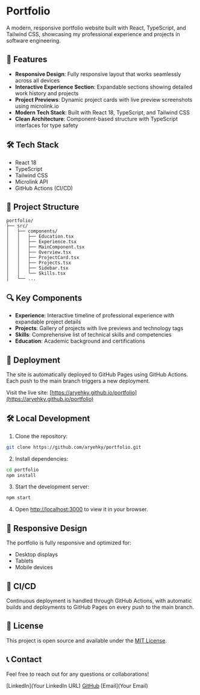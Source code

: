 # Portfolio

A modern, responsive portfolio website built with React, TypeScript, and Tailwind CSS, showcasing my professional experience and projects in software engineering.

## 🚀 Features

- **Responsive Design**: Fully responsive layout that works seamlessly across all devices
- **Interactive Experience Section**: Expandable sections showing detailed work history and projects
- **Project Previews**: Dynamic project cards with live preview screenshots using microlink.io
- **Modern Tech Stack**: Built with React 18, TypeScript, and Tailwind CSS
- **Clean Architecture**: Component-based structure with TypeScript interfaces for type safety

## 🛠 Tech Stack

- React 18
- TypeScript
- Tailwind CSS
- Microlink API
- GitHub Actions (CI/CD)

## 📂 Project Structure
```
portfolio/
├── src/
│   ├── components/
│   │   ├── Education.tsx
│   │   ├── Experience.tsx
│   │   ├── MainComponent.tsx
│   │   ├── Overview.tsx
│   │   ├── ProjectCard.tsx
│   │   ├── Projects.tsx
│   │   ├── Sidebar.tsx
│   │   └── Skills.tsx
│   └── ...
```

## 🔍 Key Components

- **Experience**: Interactive timeline of professional experience with expandable project details
- **Projects**: Gallery of projects with live previews and technology tags
- **Skills**: Comprehensive list of technical skills and competencies
- **Education**: Academic background and certifications

## 🚀 Deployment

The site is automatically deployed to GitHub Pages using GitHub Actions. Each push to the main branch triggers a new deployment.

Visit the live site: [https://aryehky.github.io/portfolio](https://aryehky.github.io/portfolio)

## 🛠 Local Development

1. Clone the repository:
```bash
git clone https://github.com/aryehky/portfolio.git
```

2. Install dependencies:
```bash
cd portfolio
npm install
```

3. Start the development server:
```bash
npm start
```

4. Open [http://localhost:3000](http://localhost:3000) to view it in your browser.

## 📱 Responsive Design

The portfolio is fully responsive and optimized for:
- Desktop displays
- Tablets
- Mobile devices

## 🔄 CI/CD

Continuous deployment is handled through GitHub Actions, with automatic builds and deployments to GitHub Pages on every push to the main branch.

## 📄 License

This project is open source and available under the [MIT License](LICENSE).

## 📞 Contact

Feel free to reach out for any questions or collaborations!

[LinkedIn](Your LinkedIn URL)
[GitHub](https://github.com/aryehky)
[Email](Your Email)